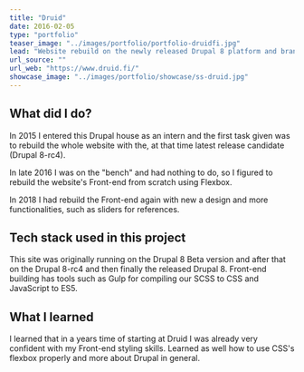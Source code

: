 ```yaml
---
title: "Druid"
date: 2016-02-05
type: "portfolio"
teaser_image: "../images/portfolio/portfolio-druidfi.jpg"
lead: "Website rebuild on the newly released Drupal 8 platform and brand re-design."
url_source: ""
url_web: "https://www.druid.fi/"
showcase_image: "../images/portfolio/showcase/ss-druid.jpg"
---
```


## What did I do?

In 2015 I entered this Drupal house as an intern and the first task given was to rebuild the whole website with the, at that time latest release candidate (Drupal 8-rc4).

In late 2016 I was on the "bench" and had nothing to do, so I figured to rebuild the website's Front-end from scratch using Flexbox.

In 2018 I had rebuild the Front-end again with new a design and more functionalities, such as sliders for references.

## Tech stack used in this project

This site was originally running on the Drupal 8 Beta version and after that on the Drupal 8-rc4 and then finally the released Drupal 8. Front-end building has tools such as Gulp for compiling our SCSS to CSS and JavaScript to ES5.

## What I learned

I learned that in a years time of starting at Druid I was already very confident with my Front-end styling skills. Learned as well how to use CSS's flexbox properly and more about Drupal in general.